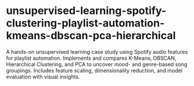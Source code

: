 # unsupervised-learning-spotify-clustering-playlist-automation-kmeans-dbscan-pca-hierarchical
A hands-on unsupervised learning case study using Spotify audio features for playlist automation. Implements and compares K-Means, DBSCAN, Hierarchical Clustering, and PCA to uncover mood- and genre-based song groupings. Includes feature scaling, dimensionality reduction, and model evaluation with visual insights.
